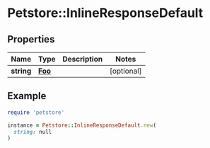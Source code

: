 # Petstore::InlineResponseDefault

## Properties

| Name | Type | Description | Notes |
| ---- | ---- | ----------- | ----- |
| **string** | [**Foo**](Foo.md) |  | [optional] |

## Example

```ruby
require 'petstore'

instance = Petstore::InlineResponseDefault.new(
  string: null
)
```

